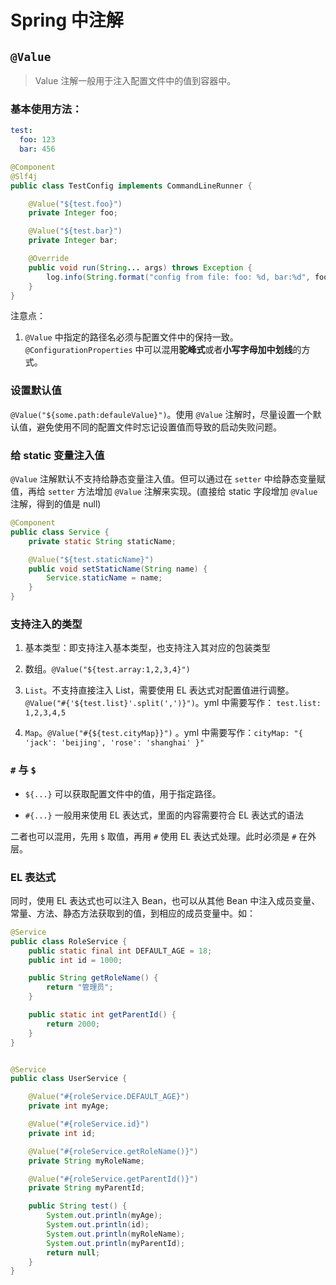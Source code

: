 # Spring 中注解

## `@Value`

> Value 注解一般用于注入配置文件中的值到容器中。

### 基本使用方法：

```yaml
test:
  foo: 123
  bar: 456
```

```java
@Component
@Slf4j
public class TestConfig implements CommandLineRunner {

    @Value("${test.foo}")
    private Integer foo;

    @Value("${test.bar}")
    private Integer bar;

    @Override
    public void run(String... args) throws Exception {
        log.info(String.format("config from file: foo: %d, bar:%d", foo, bar));
    }
}
```

注意点：

1. `@Value` 中指定的路径名必须与配置文件中的保持一致。`@ConfigurationProperties` 中可以混用**驼峰式**或者**小写字母加中划线**的方式。



### 设置默认值

`@Value("${some.path:defauleValue}")`。使用 `@Value` 注解时，尽量设置一个默认值，避免使用不同的配置文件时忘记设置值而导致的启动失败问题。



### 给 static 变量注入值

`@Value` 注解默认不支持给静态变量注入值。但可以通过在 `setter` 中给静态变量赋值，再给 `setter` 方法增加 `@Value` 注解来实现。(直接给 static 字段增加 `@Value` 注解，得到的值是 null)

```java
@Component
public class Service {
    private static String staticName;

    @Value("${test.staticName}")
    public void setStaticName(String name) {
        Service.staticName = name;
    }
}
```

### 支持注入的类型

1. 基本类型：即支持注入基本类型，也支持注入其对应的包装类型

2. 数组。`@Value("${test.array:1,2,3,4}")`

3. `List`。不支持直接注入 List，需要使用 EL 表达式对配置值进行调整。`@Value("#{'${test.list}'.split(',')}")`。yml 中需要写作： `test.list: 1,2,3,4,5`

4. `Map`。`@Value("#{${test.cityMap}}")` 。yml 中需要写作：`cityMap: "{ 'jack': 'beijing', 'rose': 'shanghai' }"`



### `#` 与 `$`

- `${...}` 可以获取配置文件中的值，用于指定路径。

- `#{...}` 一般用来使用 EL 表达式，里面的内容需要符合 EL 表达式的语法

二者也可以混用，先用 `$` 取值，再用 `#` 使用 EL 表达式处理。此时必须是 `#` 在外层。

### EL 表达式

同时，使用 EL 表达式也可以注入 Bean，也可以从其他 Bean 中注入成员变量、常量、方法、静态方法获取到的值，到相应的成员变量中。如：

```java
@Service
public class RoleService {
    public static final int DEFAULT_AGE = 18;
    public int id = 1000;

    public String getRoleName() {
        return "管理员";
    }

    public static int getParentId() {
        return 2000;
    }
}


@Service
public class UserService {

    @Value("#{roleService.DEFAULT_AGE}")
    private int myAge;

    @Value("#{roleService.id}")
    private int id;

    @Value("#{roleService.getRoleName()}")
    private String myRoleName;

    @Value("#{roleService.getParentId()}")
    private String myParentId;

    public String test() {
        System.out.println(myAge);
        System.out.println(id);
        System.out.println(myRoleName);
        System.out.println(myParentId);
        return null;
    }
}
```
